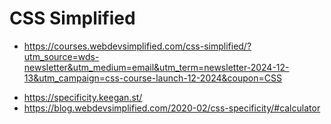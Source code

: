 # CSS Simplified

- <https://courses.webdevsimplified.com/css-simplified/?utm_source=wds-newsletter&utm_medium=email&utm_term=newsletter-2024-12-13&utm_campaign=css-course-launch-12-2024&coupon=CSS>

* <https://specificity.keegan.st/>
* <https://blog.webdevsimplified.com/2020-02/css-specificity/#calculator>
